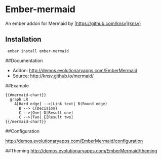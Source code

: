 # Ember-mermaid

An ember addon for Mermaid by [https://github.com/knsv](knsv)


## Installation

     
     ember install ember-mermaid
     
     
##Documentation

- Addon: <http://demos.evolutionaryapps.com/EmberMermaid>
- Source: <http://knsv.github.io/mermaid/>


##Example

	{{#mermaid-chart}}
      graph LR
        A[Hard edge] -->|Link text| B(Round edge)
          B --> C{Decision}
          C -->|One| D[Result one]
          C -->|Two| E[Result two]
	{{/mermaid-chart}}
	

##Configuration

<http://demos.evolutionaryapps.com/EmberMermaid/configuration>

##Theming
<http://demos.evolutionaryapps.com/EmberMermaid/theming>
